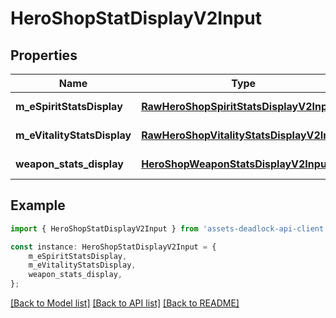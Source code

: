 # HeroShopStatDisplayV2Input


## Properties

Name | Type | Description | Notes
------------ | ------------- | ------------- | -------------
**m_eSpiritStatsDisplay** | [**RawHeroShopSpiritStatsDisplayV2Input**](RawHeroShopSpiritStatsDisplayV2Input.md) |  | [default to undefined]
**m_eVitalityStatsDisplay** | [**RawHeroShopVitalityStatsDisplayV2Input**](RawHeroShopVitalityStatsDisplayV2Input.md) |  | [default to undefined]
**weapon_stats_display** | [**HeroShopWeaponStatsDisplayV2Input**](HeroShopWeaponStatsDisplayV2Input.md) |  | [default to undefined]

## Example

```typescript
import { HeroShopStatDisplayV2Input } from 'assets-deadlock-api-client';

const instance: HeroShopStatDisplayV2Input = {
    m_eSpiritStatsDisplay,
    m_eVitalityStatsDisplay,
    weapon_stats_display,
};
```

[[Back to Model list]](../README.md#documentation-for-models) [[Back to API list]](../README.md#documentation-for-api-endpoints) [[Back to README]](../README.md)
